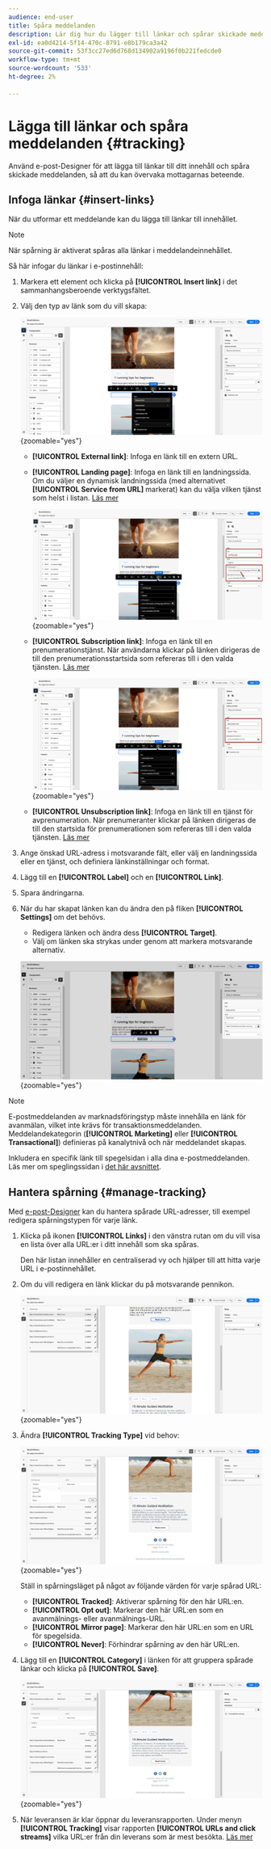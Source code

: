 ```yaml
---
audience: end-user
title: Spåra meddelanden
description: Lär dig hur du lägger till länkar och spårar skickade meddelanden
exl-id: ea0d4214-5f14-470c-8791-e8b179ca3a42
source-git-commit: 53f3cc27ed6d768d134902a9196f0b221fedcde0
workflow-type: tm+mt
source-wordcount: '533'
ht-degree: 2%

---
```


# Lägga till länkar och spåra meddelanden {#tracking}

Använd e-post-Designer för att lägga till länkar till ditt innehåll och spåra skickade meddelanden, så att du kan övervaka mottagarnas beteende.

## Infoga länkar {#insert-links}

När du utformar ett meddelande kan du lägga till länkar till innehållet.

>[!NOTE]
>
>När spårning är aktiverat spåras alla länkar i meddelandeinnehållet.

Så här infogar du länkar i e-postinnehåll:

1. Markera ett element och klicka på **[!UICONTROL Insert link]** i det sammanhangsberoende verktygsfältet.

1. Välj den typ av länk som du vill skapa:

   ![Skärmbild som visar gränssnittet för att infoga länkar i meddelandespårningsverktyget](assets/message-tracking-insert-link.png){zoomable="yes"}

   * **[!UICONTROL External link]**: Infoga en länk till en extern URL.

   * **[!UICONTROL Landing page]**: Infoga en länk till en landningssida. Om du väljer en dynamisk landningssida (med alternativet **[!UICONTROL Service from URL]** markerat) kan du välja vilken tjänst som helst i listan. [Läs mer](../landing-pages/create-lp.md#define-actions-on-form-submission)

     ![Skärmbild som visar gränssnittet för att länka till en landningssida i e-postdesignern](assets/email-link-to-landing-page.png){zoomable="yes"}

   * **[!UICONTROL Subscription link]**: Infoga en länk till en prenumerationstjänst. När användarna klickar på länken dirigeras de till den prenumerationsstartsida som refereras till i den valda tjänsten. [Läs mer](../audience/manage-services.md#create-service)

     ![Skärmbild som visar gränssnittet för att skapa en standardprenumerationslänk i tjänstverktyget](assets/service-create-default-lp-link.png){zoomable="yes"}

   * **[!UICONTROL Unsubscription link]**: Infoga en länk till en tjänst för avprenumeration. När prenumeranter klickar på länken dirigeras de till den startsida för prenumerationen som refereras till i den valda tjänsten. [Läs mer](../audience/manage-services.md#create-service)

   <!--* **[!UICONTROL Mirror page]**: Add a link to display the email content in a web browser. [Learn more]-->

1. Ange önskad URL-adress i motsvarande fält, eller välj en landningssida eller en tjänst, och definiera länkinställningar och format.

1. Lägg till en **[!UICONTROL Label]** och en **[!UICONTROL Link]**.

1. Spara ändringarna.

1. När du har skapat länken kan du ändra den på fliken **[!UICONTROL Settings]** om det behövs.

   * Redigera länken och ändra dess **[!UICONTROL Target]**.
   * Välj om länken ska strykas under genom att markera motsvarande alternativ.

   ![Skärmbild som visar inställningsgränssnittet för att ändra länkegenskaper i meddelandespårningsverktyget](assets/message-tracking-link-settings.png){zoomable="yes"}

>[!NOTE]
>
>E-postmeddelanden av marknadsföringstyp måste innehålla en länk för avanmälan, vilket inte krävs för transaktionsmeddelanden. Meddelandekategorin (**[!UICONTROL Marketing]** eller **[!UICONTROL Transactional]**) definieras på kanalytnivå och när meddelandet skapas.

Inkludera en specifik länk till spegelsidan i alla dina e-postmeddelanden. Läs mer om speglingssidan i [det här avsnittet](mirror-page.md).

## Hantera spårning {#manage-tracking}

Med [e-post-Designer](create-email-content.md) kan du hantera spårade URL-adresser, till exempel redigera spårningstypen för varje länk.

1. Klicka på ikonen **[!UICONTROL Links]** i den vänstra rutan om du vill visa en lista över alla URL:er i ditt innehåll som ska spåras.

   Den här listan innehåller en centraliserad vy och hjälper till att hitta varje URL i e-postinnehållet.

1. Om du vill redigera en länk klickar du på motsvarande pennikon.

   ![Skärmbild som visar gränssnittet för redigering av länkar i meddelandespårningsverktyget](assets/message-tracking-edit-links.png){zoomable="yes"}

1. Ändra **[!UICONTROL Tracking Type]** vid behov:

   ![Skärmbild som visar gränssnittet för redigering av spårningstyper i meddelandespårningsverktyget](assets/message-tracking-edit-a-link.png){zoomable="yes"}

   Ställ in spårningsläget på något av följande värden för varje spårad URL:

   * **[!UICONTROL Tracked]**: Aktiverar spårning för den här URL:en.
   * **[!UICONTROL Opt out]**: Markerar den här URL:en som en avanmälnings- eller avanmälnings-URL.
   * **[!UICONTROL Mirror page]**: Markerar den här URL:en som en URL för spegelsida.
   * **[!UICONTROL Never]**: Förhindrar spårning av den här URL:en. <!--This information is saved: if the URL appears again in a future message, its tracking is automatically deactivated.-->

1. Lägg till en **[!UICONTROL Category]** i länken för att gruppera spårade länkar och klicka på **[!UICONTROL Save]**.

   ![Skärmbild som visar gränssnittet för att lägga till kategorier till spårade länkar i meddelandespårningsverktyget](assets/message-tracking-edit-a-link_2.png){zoomable="yes"}

1. När leveransen är klar öppnar du leveransrapporten. Under menyn **[!UICONTROL Tracking]** visar rapporten **[!UICONTROL URLs and click streams]** vilka URL:er från din leverans som är mest besökta. [Läs mer](../reporting/gs-reports.md)